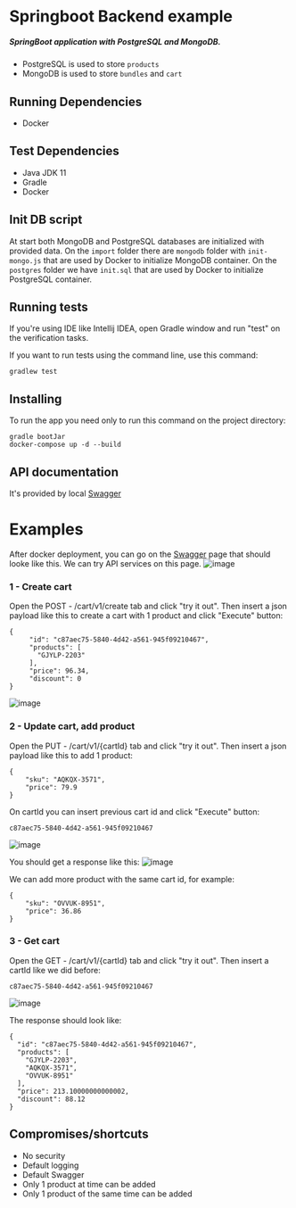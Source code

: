 # Springboot Backend example

##### SpringBoot application with PostgreSQL and MongoDB. 
* PostgreSQL is used to store `products` 
* MongoDB is used to store `bundles` and `cart` 

## Running Dependencies
* Docker

## Test Dependencies
* Java JDK 11
* Gradle
* Docker

## Init DB script
At start both MongoDB and PostgreSQL databases are initialized with provided data.
On the `import` folder there are `mongodb` folder with `init-mongo.js` that are used by Docker to initialize MongoDB container.
On the `postgres` folder we have `init.sql` that are used by Docker to initialize PostgreSQL container.

## Running tests
If you're using IDE like Intellij IDEA, open Gradle window and run "test" on the verification tasks.

If you want to run tests using the command line, use this command:

```
gradlew test
```

## Installing
To run the app you need only to run this command on the project directory:

```
gradle bootJar
docker-compose up -d --build
```

## API documentation
It's provided by local [Swagger](http://localhost:8080/api/swagger-ui.html)

# Examples
After docker deployment, you can go on the [Swagger](http://localhost:8080/api/swagger-ui.html) page that should looke like this. 
We can try API services on this page. 
![image](https://user-images.githubusercontent.com/36787286/100682874-58ddfc80-3377-11eb-942b-c6bf7ac4782e.png)

### 1 - Create cart
Open the POST - /cart/v1/create tab and click "try it out". Then insert a json payload like this to create a cart with 1 product and click "Execute" button:
```
{
     "id": "c87aec75-5840-4d42-a561-945f09210467",
     "products": [
       "GJYLP-2203"
     ],
     "price": 96.34,
     "discount": 0
}
```
![image](https://user-images.githubusercontent.com/36787286/100683092-ea4d6e80-3377-11eb-80cb-d8783741670d.png)

### 2 - Update cart, add product
Open the PUT - /cart/v1/{cartId} tab and click "try it out". Then insert a json payload like this to add 1 product:
```
{
    "sku": "AQKQX-3571",
    "price": 79.9
}
```
On cartId you can insert previous cart id and click "Execute" button:
```
c87aec75-5840-4d42-a561-945f09210467
```
![image](https://user-images.githubusercontent.com/36787286/100683600-f38b0b00-3378-11eb-871d-acdfac5b2f8b.png)

You should get a response like this:
![image](https://user-images.githubusercontent.com/36787286/100683927-9e9bc480-3379-11eb-88b3-979ff040b4ef.png)

We can add more product with the same cart id, for example:
```
{
    "sku": "OVVUK-8951",
    "price": 36.86
}
```

### 3 - Get cart
Open the GET - /cart/v1/{cartId} tab and click "try it out". Then insert a cartId like we did before:
```
c87aec75-5840-4d42-a561-945f09210467
```
![image](https://user-images.githubusercontent.com/36787286/100684234-37324480-337a-11eb-8920-734a8c6fa4ac.png)

The response should look like:
```
{
  "id": "c87aec75-5840-4d42-a561-945f09210467",
  "products": [
    "GJYLP-2203",
    "AQKQX-3571",
    "OVVUK-8951"
  ],
  "price": 213.10000000000002,
  "discount": 88.12
}
```

## Compromises/shortcuts
* No security
* Default logging
* Default Swagger
* Only 1 product at time can be added
* Only 1 product of the same time can be added